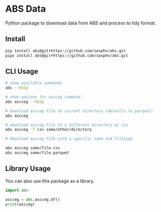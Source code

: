 # ABS Data

Python package to download data from ABS and process to tidy format.

## Install

``` sh
pip install abs@git+https://github.com/swsphn/abs.git
pipx install abs@git+https://github.com/swsphn/abs.git
```

## CLI Usage

``` sh
# show available commands
abs --help

# show options for ascceg command
abs ascceg --help

# download ascceg file to current directory (defaults to parquet)
abs ascceg

# download ascceg file to a different directory as csv
abs ascceg -f csv some/other/directory

# download ascceg file with a specific name and filetype

abs ascceg some/file.csv
abs ascceg some/file.parquet
```

## Library Usage

You can also use this package as a library.

``` python
import abs

ascceg = abs.ascceg.df()
print(ascceg)
```
